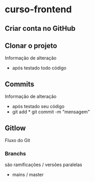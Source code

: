 # curso-frontend

## Criar conta no GitHub

## Clonar o projeto
Informação de alteração
- após testado todo código

## Commits
Informação de alteração
 - após testado seu código
 - git add *
 git commit -m "mensagem"

## Gitlow
Fluxo do Git


### Branchs
são ramificações / versões paralelas

- mains / master 